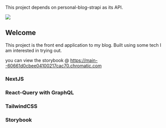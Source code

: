 This project depends on personal-blog-strapi as its API.

<a href="https://codecov.io/gh/esharmony/personal-blog-nextjs">
  <img src="https://codecov.io/gh/esharmony/personal-blog-nextjs/branch/main/graph/badge.svg?token=8BgoTs1fL0"/>
</a>


## Welcome

This project is the front end application to my blog.
Built using some tech I am interested in trying out.

you can view the storybook @ https://main--60661d0cbee04100217cac70.chromatic.com

### NextJS
### React-Query with GraphQL
### TailwindCSS
### Storybook 



